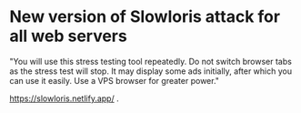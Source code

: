 # New version of Slowloris attack for all web servers
"You will use this stress testing tool repeatedly. Do not switch browser tabs as the stress test will stop. It may display some ads initially, after which you can use it easily. Use a VPS browser for greater power."

 https://slowloris.netlify.app/
 .

